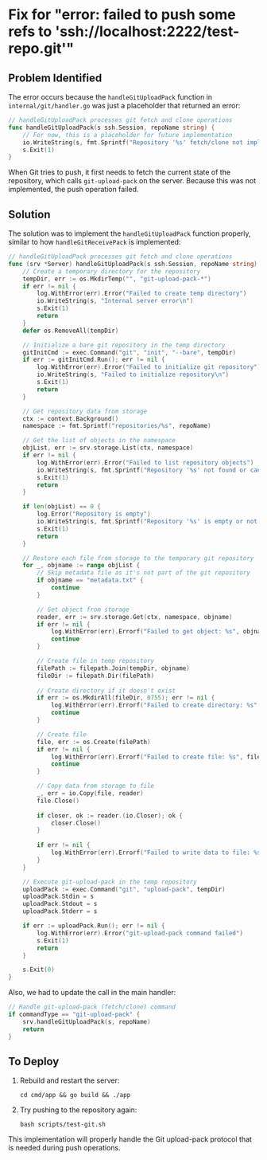 # Fix for "error: failed to push some refs to 'ssh://localhost:2222/test-repo.git'"

## Problem Identified

The error occurs because the `handleGitUploadPack` function in `internal/git/handler.go` was just a placeholder that returned an error:

```go
// handleGitUploadPack processes git fetch and clone operations
func handleGitUploadPack(s ssh.Session, repoName string) {
    // For now, this is a placeholder for future implementation
    io.WriteString(s, fmt.Sprintf("Repository '%s' fetch/clone not implemented yet\n", repoName))
    s.Exit(1)
}
```

When Git tries to push, it first needs to fetch the current state of the repository, which calls `git-upload-pack` on the server. Because this was not implemented, the push operation failed.

## Solution

The solution was to implement the `handleGitUploadPack` function properly, similar to how `handleGitReceivePack` is implemented:

```go
// handleGitUploadPack processes git fetch and clone operations
func (srv *Server) handleGitUploadPack(s ssh.Session, repoName string) {
    // Create a temporary directory for the repository
    tempDir, err := os.MkdirTemp("", "git-upload-pack-*")
    if err != nil {
        log.WithError(err).Error("Failed to create temp directory")
        io.WriteString(s, "Internal server error\n")
        s.Exit(1)
        return
    }
    defer os.RemoveAll(tempDir)

    // Initialize a bare git repository in the temp directory
    gitInitCmd := exec.Command("git", "init", "--bare", tempDir)
    if err := gitInitCmd.Run(); err != nil {
        log.WithError(err).Error("Failed to initialize git repository")
        io.WriteString(s, "Failed to initialize repository\n")
        s.Exit(1)
        return
    }

    // Get repository data from storage
    ctx := context.Background()
    namespace := fmt.Sprintf("repositories/%s", repoName)

    // Get the list of objects in the namespace
    objList, err := srv.storage.List(ctx, namespace)
    if err != nil {
        log.WithError(err).Error("Failed to list repository objects")
        io.WriteString(s, fmt.Sprintf("Repository '%s' not found or cannot be accessed\n", repoName))
        s.Exit(1)
        return
    }

    if len(objList) == 0 {
        log.Error("Repository is empty")
        io.WriteString(s, fmt.Sprintf("Repository '%s' is empty or not initialized\n", repoName))
        s.Exit(1)
        return
    }

    // Restore each file from storage to the temporary git repository
    for _, objname := range objList {
        // Skip metadata file as it's not part of the git repository
        if objname == "metadata.txt" {
            continue
        }

        // Get object from storage
        reader, err := srv.storage.Get(ctx, namespace, objname)
        if err != nil {
            log.WithError(err).Errorf("Failed to get object: %s", objname)
            continue
        }

        // Create file in temp repository
        filePath := filepath.Join(tempDir, objname)
        fileDir := filepath.Dir(filePath)
        
        // Create directory if it doesn't exist
        if err := os.MkdirAll(fileDir, 0755); err != nil {
            log.WithError(err).Errorf("Failed to create directory: %s", fileDir)
            continue
        }

        // Create file
        file, err := os.Create(filePath)
        if err != nil {
            log.WithError(err).Errorf("Failed to create file: %s", filePath)
            continue
        }

        // Copy data from storage to file
        _, err = io.Copy(file, reader)
        file.Close()
        
        if closer, ok := reader.(io.Closer); ok {
            closer.Close()
        }
        
        if err != nil {
            log.WithError(err).Errorf("Failed to write data to file: %s", filePath)
        }
    }

    // Execute git-upload-pack in the temp repository
    uploadPack := exec.Command("git", "upload-pack", tempDir)
    uploadPack.Stdin = s
    uploadPack.Stdout = s
    uploadPack.Stderr = s

    if err := uploadPack.Run(); err != nil {
        log.WithError(err).Error("git-upload-pack command failed")
        s.Exit(1)
        return
    }

    s.Exit(0)
}
```

Also, we had to update the call in the main handler:

```go
// Handle git-upload-pack (fetch/clone) command
if commandType == "git-upload-pack" {
    srv.handleGitUploadPack(s, repoName)
    return
}
```

## To Deploy

1. Rebuild and restart the server:
   ```
   cd cmd/app && go build && ./app
   ```

2. Try pushing to the repository again:
   ```
   bash scripts/test-git.sh
   ```

This implementation will properly handle the Git upload-pack protocol that is needed during push operations. 